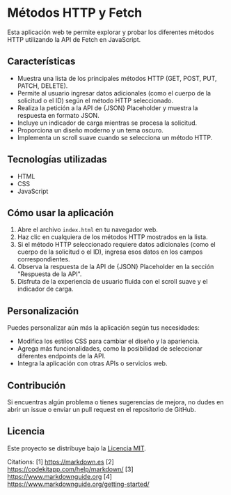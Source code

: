 # Métodos HTTP y Fetch

Esta aplicación web te permite explorar y probar los diferentes métodos HTTP utilizando la API de Fetch en JavaScript.

## Características

- Muestra una lista de los principales métodos HTTP (GET, POST, PUT, PATCH, DELETE).
- Permite al usuario ingresar datos adicionales (como el cuerpo de la solicitud o el ID) según el método HTTP seleccionado.
- Realiza la petición a la API de {JSON} Placeholder y muestra la respuesta en formato JSON.
- Incluye un indicador de carga mientras se procesa la solicitud.
- Proporciona un diseño moderno y un tema oscuro.
- Implementa un scroll suave cuando se selecciona un método HTTP.

## Tecnologías utilizadas

- HTML
- CSS
- JavaScript

## Cómo usar la aplicación

1. Abre el archivo `index.html` en tu navegador web.
2. Haz clic en cualquiera de los métodos HTTP mostrados en la lista.
3. Si el método HTTP seleccionado requiere datos adicionales (como el cuerpo de la solicitud o el ID), ingresa esos datos en los campos correspondientes.
4. Observa la respuesta de la API de {JSON} Placeholder en la sección "Respuesta de la API".
5. Disfruta de la experiencia de usuario fluida con el scroll suave y el indicador de carga.

## Personalización

Puedes personalizar aún más la aplicación según tus necesidades:

- Modifica los estilos CSS para cambiar el diseño y la apariencia.
- Agrega más funcionalidades, como la posibilidad de seleccionar diferentes endpoints de la API.
- Integra la aplicación con otras APIs o servicios web.

## Contribución

Si encuentras algún problema o tienes sugerencias de mejora, no dudes en abrir un issue o enviar un pull request en el repositorio de GitHub.

## Licencia

Este proyecto se distribuye bajo la [Licencia MIT](LICENSE).

Citations:
[1] https://markdown.es
[2] https://codekitapp.com/help/markdown/
[3] https://www.markdownguide.org
[4] https://www.markdownguide.org/getting-started/
